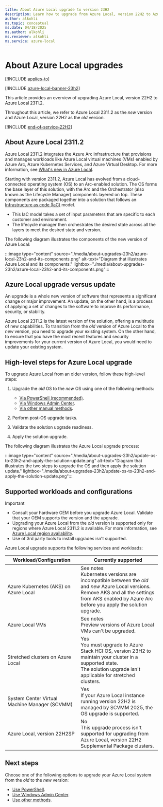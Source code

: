 ```yaml
---
title: About Azure Local upgrade to version 23H2
description: Learn how to upgrade from Azure Local, version 22H2 to Azure Local, version 23H2.
author: alkohli
ms.topic: conceptual
ms.date: 04/18/2025
ms.author: alkohli
ms.reviewer: alkohli
ms.service: azure-local
---
```


# About Azure Local upgrades

[!INCLUDE [applies-to](../includes/hci-applies-to-23h2-22h2.md)]

[!INCLUDE [azure-local-banner-23h2](../includes/azure-local-banner-23h2.md)]

This article provides an overview of upgrading Azure Local, version 22H2 to Azure Local 2311.2.

Throughout this article, we refer to Azure Local 2311.2 as the *new* version and Azure Local, version 22H2 as the *old* version.

[!INCLUDE [end-of-service-22H2](../includes/end-of-service-22h2.md)]

## About Azure Local 2311.2

Azure Local 2311.2 integrates the Azure Arc infrastructure that provisions and manages workloads like Azure Local virtual machines (VMs) enabled by Azure Arc, Azure Kubernetes Services, and Azure Virtual Desktop. For more information, see [What's new in Azure Local](../whats-new.md#features-and-improvements-in-2311).

Starting with version 2311.2, Azure Local has evolved from a cloud-connected operating system (OS) to an Arc-enabled solution. The OS forms the base layer of this solution, with the Arc and the Orchestrator (also known as the Lifecycle Manager) components layered on top. These components are packaged together into a solution that follows an [Infrastructure as code (IaC)](/devops/deliver/what-is-infrastructure-as-code) model.

- This IaC model takes a set of input parameters that are specific to each customer and environment.
- The lifecycle manager then orchestrates the desired state across all the layers to meet the desired state and version.

The following diagram illustrates the components of the new version of Azure Local:

:::image type="content" source="./media/about-upgrades-23h2/azure-local-23h2-and-its-components.png" alt-text="Diagram that illustrates Azure Local and its components." lightbox="./media/about-upgrades-23h2/azure-local-23h2-and-its-components.png":::

## Azure Local upgrade versus update

An upgrade is a whole new version of software that represents a significant change or major improvement. An update, on the other hand, is a process of applying a set of changes to the software to improve its performance, security, or stability.

Azure Local 2311.2 is the latest version of the solution, offering a multitude of new capabilities. To transition from the *old* version of Azure Local to the *new* version, you need to upgrade your existing system. On the other hand, to ensure that you have the most recent features and security improvements for your current version of Azure Local, you would need to update your existing system.

## High-level steps for Azure Local upgrade

To upgrade Azure Local from an older version, follow these high-level steps:

1. Upgrade the *old* OS to the *new* OS using one of the following methods:
    - [Via PowerShell (recommended)](./upgrade-22h2-to-23h2-powershell.md).
    - [Via Windows Admin Center](./upgrade-22h2-to-23h2-windows-admin-center.md).
    - [Via other manual methods](./upgrade-22h2-to-23h2-other-methods.md).

1. Perform post-OS upgrade tasks.

1. Validate the solution upgrade readiness.

1. Apply the solution upgrade.

The following diagram illustrates the Azure Local upgrade process:

:::image type="content" source="./media/about-upgrades-23h2/update-os-to-23h2-and-apply-the-solution-update.png" alt-text="Diagram that illustrates the two steps to upgrade the OS and then apply the solution update." lightbox="./media/about-upgrades-23h2/update-os-to-23h2-and-apply-the-solution-update.png":::

## Supported workloads and configurations

> [!IMPORTANT]
> - Consult your hardware OEM before you upgrade Azure Local. Validate that your OEM supports the version and the upgrade.
> - Upgrading your Azure Local from the *old* version is supported only for regions where Azure Local 2311.2 is available. For more information, see [Azure Local region availability](../concepts/system-requirements-23h2.md#azure-requirements).
> - Use of 3rd party tools to install upgrades isn't supported.

Azure Local upgrade supports the following services and workloads:

| Workload/Configuration | Currently supported |
|--|--|
| Azure Kubernetes (AKS) on Azure Local | See notes <br> Kubernetes versions are incompatible between the *old* and *new* Azure Local versions. <br> Remove AKS and all the settings from AKS enabled by Azure Arc before you apply the solution upgrade. |
| Azure Local VMs | See notes <br> Preview versions of Azure Local VMs can't be upgraded. |
| Stretched clusters on Azure Local | Yes <br> You must upgrade to Azure Stack HCI OS, version 23H2 to maintain your cluster in a supported state. <br> The solution upgrade isn't applicable for stretched clusters. |
| System Center Virtual Machine Manager (SCVMM) | Yes <br> If your Azure Local instance running version 22H2 is managed by SCVMM 2025, the OS upgrade is supported. |
| Azure Local, version 22H2SP | No <br> This upgrade process isn't supported for upgrading from Azure Local, version 22H2 Supplemental Package clusters. |

## Next steps

Choose one of the following options to upgrade your Azure Local system from the *old* to the *new* version:

- [Use PowerShell](./upgrade-22h2-to-23h2-powershell.md).
- [Use Windows Admin Center](./upgrade-22h2-to-23h2-windows-admin-center.md).
- [Use other methods](./upgrade-22h2-to-23h2-other-methods.md).
